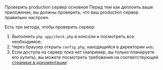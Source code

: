 Проверить production сервер
основное
Перед тем как деплоить ваше приложение, вы должны проверить, что ваш production сервер правильно настроен.

Есть три метода, чтобы проверить сервер:

1. Выполнить `php app/check.php` в консоли и посмотреть все необходимое;
2. Через браузер открыть `config.php`, находящийся в директории `web`;
3. Если доступа на сервер пока нет (например, вы только планируете его купить), вы можете посмотреть требования на соответствующей [странице в документации](http://symfony.com/doc/current/reference/requirements.html)

